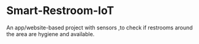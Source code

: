 # Smart-Restroom-IoT
An app/website-based project with sensors ,to check if restrooms around the area are hygiene and available.
